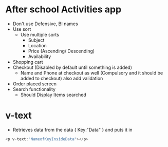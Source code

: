 #  After school Activities app
- Don't use Defensive, BI names
- Use sort
	- Use multiple sorts 
		- Subject
		- Location
		- Price (Ascending/ Descending)
		- Availability
- Shopping cart 
- Checkout (Disabled by default until something is added)
	- Name and Phone at checkout as well (Compulsory and it should be added to checkout) also add validation
- Order placed screen 
- Search functionality 
	- Should Display Items searched


# v-text
- Retrieves data from the data { Key:"Data"  } and puts it in 
```javascript
<p v-text:"NameofKeyInsideData"></p>
```

